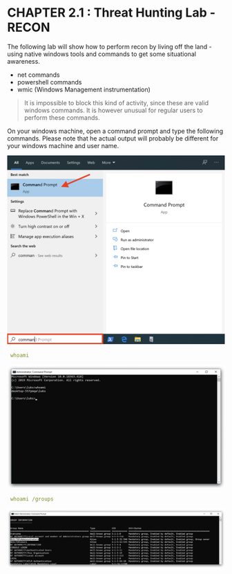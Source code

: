 CHAPTER 2.1 : Threat Hunting Lab - RECON
====

The following lab will show how to perform recon by living off the land - using native windows tools and commands to get some situational awareness.

- net commands
- powershell commands
- wmic (Windows Management instrumentation)

> It is impossible to block this kind of activity, since these are valid windows commands. It is however unusual for regular users to perform these commands. 

On your windows machine, open a command prompt and type the following commands. Please note that he actual output will probably be different for your windows machine and user name.

![Screenshot command](./assets/01-command.png)

```yml
 whoami
```

![Screenshot whoami](./assets/02-whoami.jpg)

```yml
 whoami /groups
```
![Screenshot whoamigroups](./assets/02-whoamigroups.jpg)

